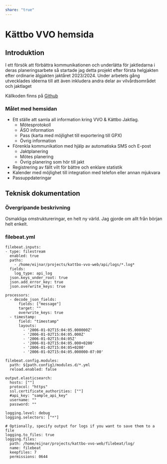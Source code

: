 ```yaml
---
share: "true"
---
```



# Kättbo VVO hemsida

## Introduktion
I ett försök att förbättra kommunikationen och underlätta för jaktledarna i deras planeringsarbete så startade jag detta projekt efter första helgjakten efter ordinarie älgjakten jaktåret 2023/2024. Under arbetets gång utvecklades idéerna till att även inkludera andra delar av vilvårdsområdet och jaktlaget

Källkoden finns på [Github](https://www.github.com/eijnar/kattbo-vvo-web)
### Målet med hemsidan

 - Ett ställe att samla all information kring VVO & Kättbo Jaktlag.
	 - Mötesprotokoll
	 - ÄSO information
	 - Pass (karta med möjlighet till exportering till GPX)
	 - Övrig information
 - Förenkla kommunikation med hjälp av automatiska SMS och E-post
	 - Jaktplanering
	 - Mötes planering
	 - Övrig planering som hör till jakt
 - Registrering av fällt vilt för bättre och enklare statistik
 - Kalender med möjlighet till integration med telefon eller annan mjukvara
 - Passuppdateringar

## Teknisk dokumentation

### Övergripande beskrivning

Osmakliga omstruktureringar, en helt ny värld. Jag gjorde om allt från början helt enkelt.

### filebeat.yml

```
filebeat.inputs:
- type: filestream
  enabled: true
  paths:
    - /home/eijnar/projects/kattbo-vvo-web/api/logs/*.log*
  fields:
    log_type: api_log
  json.keys_under_root: true
  json.add_error_key: true
  json.overwrite_keys: true

processors:
  - decode_json_fields:
      fields: ["message"]
      target: ""
      overwrite_keys: true
  - timestamp:
      field: "timestamp"
      layouts:
        - '2006-01-02T15:04:05.000000Z'
        - '2006-01-02T15:04:05.000Z'
        - '2006-01-02T15:04:05Z'
        - '2006-01-02T15:04:05.000+0200'
        - '2006-01-02T15:04:05+0200'
        - '2006-01-02T15:04:05.000000-07:00'

filebeat.config.modules:
  path: ${path.config}/modules.d/*.yml
  reload.enabled: false

output.elasticsearch:
  hosts: [""]
  protocol: "https"
  ssl.certificate_authorities: [""]
  #api_key: "sample_api_key"
  username: ""
  password: ""

logging.level: debug
logging.selectors: ["*"]

# Optionally, specify output for logs if you want to save them to a file
logging.to_files: true
logging.files:
  path: /home/eijnar/projects/kattbo-vvo-web/filebeat/log/
  name: filebeat
  keepfiles: 7
  permissions: 0644

```
